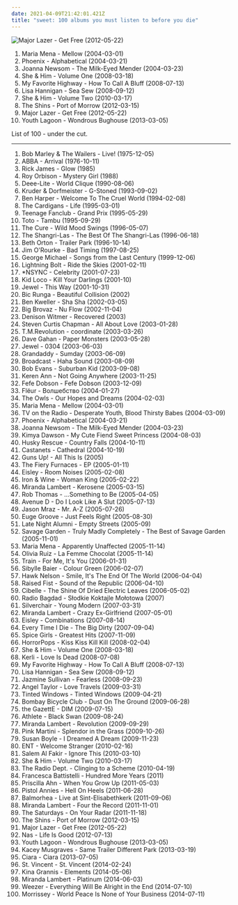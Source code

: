 ```yaml
---
date: 2021-04-09T21:42:01.421Z
title: "sweet: 100 albums you must listen to before you die"
---
```

![Major Lazer - Get Free (2012-05-22)](http://coverartarchive.org/release/8e3121de-be49-4410-b1d4-d86ecfd4571b/13756262825-500.jpg "Major Lazer - Get Free (2012-05-22)")
<ol class="albums">
<li data-cover="http://coverartarchive.org/release/52621b23-93b2-4e07-b807-e44e91472900/3989392425-500.jpg" data-tags="pop, norwegian, sweet, 2000s, maria mena" role="button">Maria Mena - Mellow (2004-03-01)</li>
<li data-cover="http://coverartarchive.org/release/60f0b2d1-91e8-44a7-af2c-aa31390fbcb8/2142598614-500.jpg" data-tags="indie, indiepop, french" role="button">Phoenix - Alphabetical (2004-03-21)</li>
<li data-cover="http://coverartarchive.org/release/bd22cfa8-2b6d-421d-a264-ae8c0ff4b2c8/11013536071-500.jpg" data-tags="folk" role="button">Joanna Newsom - The Milk-Eyed Mender (2004-03-23)</li>
<li data-cover="http://coverartarchive.org/release/ee79e860-68e7-46ad-bebb-8a003a1dc7a4/4804280407-500.jpg" data-tags="indie" role="button">She & Him - Volume One (2008-03-18)</li>
<li data-cover="https://img.discogs.com/-icbU4pwffzydFCvpNSUUul6LOQ=/fit-in/500x500/filters:strip_icc():format(jpeg):mode_rgb():quality(90)/discogs-images/R-3794254-1344691332-2901.jpeg.jpg" data-tags="happy, summer, sweet, makes me happy" role="button">My Favorite Highway - How To Call A Bluff (2008-07-13)</li>
<li data-cover="https://img.discogs.com/aiVvspzzf0mNd9A_xGlClkEesig=/fit-in/600x544/filters:strip_icc():format(jpeg):mode_rgb():quality(90)/discogs-images/R-1669654-1567298142-1446.png.jpg" data-tags="folk, female vocalists, singer-songwriter, indie" role="button">Lisa Hannigan - Sea Sew (2008-09-12)</li>
<li data-cover="http://coverartarchive.org/release/2c965efb-dd6e-430b-bd4e-be8a5733aaac/4804300300-500.jpg" data-tags="indie pop" role="button">She & Him - Volume Two (2010-03-17)</li>
<li data-cover="http://coverartarchive.org/release/a2512426-89d9-45a5-98e0-90f7ad468d0d/7978546038-500.jpg" data-tags="indie rock" role="button">The Shins - Port of Morrow (2012-03-15)</li>
<li data-cover="http://coverartarchive.org/release/8e3121de-be49-4410-b1d4-d86ecfd4571b/13756262825-500.jpg" data-tags="sweet, progressive chill, major lazer" role="button">Major Lazer - Get Free (2012-05-22)</li>
<li data-cover="http://coverartarchive.org/release/b082f5cb-0783-48e0-aa41-03e7d49f7631/5180943987-500.jpg" data-tags="dream pop" role="button">Youth Lagoon - Wondrous Bughouse (2013-03-05)</li>
</ol>
List of 100 - under the cut.
<!-- more -->

_________________

<ol class="albums">
<li data-cover="http://coverartarchive.org/release/0fa2416d-3813-4639-90d4-c308779b3802/5478169435-500.jpg" data-tags="reggae" role="button">
Bob Marley & The Wailers - Live! (1975-12-05)
</li>
<li data-cover="http://coverartarchive.org/release/f2e7464f-d63b-426b-9a11-6c12c3b5bb84/18748080001-500.jpg" data-tags="pop, 70s" role="button">
ABBA - Arrival (1976-10-11)
</li>
<li data-cover="http://coverartarchive.org/release/415c9671-58de-4e84-96d5-05e7b70e2ab9/21370760541-500.jpg" data-tags="funk, romantic, sweet, slick, lively, in love, effervescent, sparkling, new love" role="button">
Rick James - Glow (1985)
</li>
<li data-cover="http://coverartarchive.org/release/06bebfb0-a1c0-4ce2-bf07-c51912d8cadc/9120686874-500.jpg" data-tags="rock, roy orbison" role="button">
Roy Orbison - Mystery Girl (1988)
</li>
<li data-cover="http://coverartarchive.org/release/c2b04d6d-b900-49ee-aa2d-6e29c35a0c24/1978519255-500.jpg" data-tags="dance" role="button">
Deee-Lite - World Clique (1990-08-06)
</li>
<li data-cover="https://img.discogs.com/LDoJ4fXQzmCA4wn5n-IRtTjqeP4=/fit-in/600x597/filters:strip_icc():format(jpeg):mode_rgb():quality(90)/discogs-images/R-3481-1568187492-9559.jpeg.jpg" data-tags="chillout, downtempo" role="button">
Kruder & Dorfmeister - G-Stoned (1993-09-02)
</li>
<li data-cover="https://img.discogs.com/w2LOcV1wDq5tnLESs2BaGqyYZiA=/fit-in/472x465/filters:strip_icc():format(jpeg):mode_rgb():quality(90)/discogs-images/R-592174-1135847165.jpeg.jpg" data-tags="folk, ben harper" role="button">
Ben Harper - Welcome To The Cruel World (1994-02-08)
</li>
<li data-cover="https://img.discogs.com/3Ip2WpTvqgKioWh8kLgmTkD-11w=/fit-in/380x600/filters:strip_icc():format(jpeg):mode_rgb():quality(90)/discogs-images/R-4202129-1358508446-4720.jpeg.jpg" data-tags="pop" role="button">
The Cardigans - Life (1995-03-01)
</li>
<li data-cover="https://img.discogs.com/R_DBxpkzS4iv3i4HrTVINHBXVlQ=/fit-in/600x600/filters:strip_icc():format(jpeg):mode_rgb():quality(90)/discogs-images/R-1637459-1233745460.jpeg.jpg" data-tags="power pop, 90s" role="button">
Teenage Fanclub - Grand Prix (1995-05-29)
</li>
<li data-cover="http://coverartarchive.org/release/45355628-2922-46f6-89f7-d7cf7e6ae345/17310746529-500.jpg" data-tags="rock" role="button">
Toto - Tambu (1995-09-29)
</li>
<li data-cover="http://coverartarchive.org/release/15ddcc8d-968e-49a1-bd14-b05a718d2b24/3172527828-500.jpg" data-tags="rock, alternative, 90s, post-punk" role="button">
The Cure - Wild Mood Swings (1996-05-07)
</li>
<li data-cover="http://coverartarchive.org/release/9b5866f6-c209-482d-ba0e-f540ca5cafc9/14195870435-500.jpg" data-tags="60s, girl groups, oldies" role="button">
The Shangri-Las - The Best Of The Shangri-Las (1996-06-18)
</li>
<li data-cover="https://img.discogs.com/Q-g8fNBSeBlsXe8jlt67IwJ9MnA=/fit-in/600x600/filters:strip_icc():format(jpeg):mode_rgb():quality(90)/discogs-images/R-114245-1264216179.jpeg.jpg" data-tags="folk, singer-songwriter" role="button">
Beth Orton - Trailer Park (1996-10-14)
</li>
<li data-cover="http://coverartarchive.org/release/9d4e7cd3-2126-47b0-a0c3-7ff93570c418/27073926441-500.jpg" data-tags="instrumental, folk, experimental, indie rock, post-rock, easy listening, psychedelic, 90s, morning, freak folk, alt folk, eclectic, soundscapes, chicago, sweet, you are welcome in poland, american primitive, almost unclassifiable, avant-folk, experimental folk, american primitivism, finger picking, mellow indie, introvert and mellow, przyjemny, roch in my head, popluhv vinyl, guitar noodling" role="button">
Jim O'Rourke - Bad Timing (1997-08-25)
</li>
<li data-cover="http://coverartarchive.org/release/5cfe5238-649e-492a-9335-863783cb9c5b/15454353410-500.jpg" data-tags="jazz, george michael" role="button">
George Michael - Songs from the Last Century (1999-12-06)
</li>
<li data-cover="http://coverartarchive.org/release/b4d77f6d-395b-4993-866b-3f8c8300798e/11799097798-500.jpg" data-tags="noise, noise rock" role="button">
Lightning Bolt - Ride the Skies (2001-02-11)
</li>
<li data-cover="https://img.discogs.com/9APtNKpXs3mJWflAiQeZbJJSmyI=/fit-in/600x687/filters:strip_icc():format(jpeg):mode_rgb():quality(90)/discogs-images/R-7232808-1450003956-2682.jpeg.jpg" data-tags="pop" role="button">
*NSYNC - Celebrity (2001-07-23)
</li>
<li data-cover="http://coverartarchive.org/release/31053210-b40e-4105-a27f-0b8e83e77b94/8594647165-500.jpg" data-tags="chillout, electronica" role="button">
Kid Loco - Kill Your Darlings (2001-10)
</li>
<li data-cover="http://coverartarchive.org/release/d78f9d84-713b-3eda-9b17-182f8f996a41/17189059909-500.jpg" data-tags="pop, folk, singer-songwriter, jewel" role="button">
Jewel - This Way (2001-10-31)
</li>
<li data-cover="http://coverartarchive.org/release/cc8c6c24-2186-42b0-b6da-5ed26d9e1f79/23080323274-500.jpg" data-tags="female vocalists, singer-songwriter, female vocalist" role="button">
Bic Runga - Beautiful Collision (2002)
</li>
<li data-cover="https://img.discogs.com/uSf1RqEKVDbzCuNgE-UlquIouP8=/fit-in/500x496/filters:strip_icc():format(jpeg):mode_rgb():quality(90)/discogs-images/R-382597-1300627514.jpeg.jpg" data-tags="indie, singer-songwriter" role="button">
Ben Kweller - Sha Sha (2002-03-05)
</li>
<li data-cover="https://img.discogs.com/N1hrqyhK7YXnbXBjAzzKtCYgw5g=/fit-in/600x594/filters:strip_icc():format(jpeg):mode_rgb():quality(90)/discogs-images/R-887205-1529658929-6219.jpeg.jpg" data-tags="hip hop, sweet" role="button">
Big Brovaz - Nu Flow (2002-11-04)
</li>
<li data-cover="https://img.discogs.com/cMfu_prs9UOqQfi-C_1q_CD3XWo=/fit-in/600x281/filters:strip_icc():format(jpeg):mode_rgb():quality(90)/discogs-images/R-9865415-1487607641-6248.jpeg.jpg" data-tags="sweet, writing, ships ahoy" role="button">
Denison Witmer - Recovered (2003)
</li>
<li data-cover="http://coverartarchive.org/release/4c103e1c-209a-4188-a7af-3953e6324a6c/15230465012-500.jpg" data-tags="christian" role="button">
Steven Curtis Chapman - All About Love (2003-01-28)
</li>
<li data-cover="https://img.discogs.com/g_oAotAZ8D1aaQdOUsolnaaL6mc=/fit-in/600x593/filters:strip_icc():format(jpeg):mode_rgb():quality(90)/discogs-images/R-3057908-1313711651.jpeg.jpg" data-tags="sweet, record collection, takanori" role="button">
T.M.Revolution - coordinate (2003-03-26)
</li>
<li data-cover="https://img.discogs.com/PPB3MdLUrIN7afWvEXQ4Zr-UyUI=/fit-in/400x565/filters:strip_icc():format(jpeg):mode_rgb():quality(90)/discogs-images/R-1928630-1337992486-8207.jpeg.jpg" data-tags="electronic, depeche mode" role="button">
Dave Gahan - Paper Monsters (2003-05-28)
</li>
<li data-cover="http://coverartarchive.org/release/805fd4fa-e683-4017-9957-3807bf858cf1/25115408265-500.jpg" data-tags="pop" role="button">
Jewel - 0304 (2003-06-03)
</li>
<li data-cover="https://img.discogs.com/09rkHBJw5AXO7W3cw_95LR9xFm8=/fit-in/584x576/filters:strip_icc():format(jpeg):mode_rgb():quality(90)/discogs-images/R-405219-1254081822.jpeg.jpg" data-tags="rock, indie, indie rock" role="button">
Grandaddy - Sumday (2003-06-09)
</li>
<li data-cover="http://coverartarchive.org/release/1216e686-0799-4615-9e41-82473842ce07/2626806537-500.jpg" data-tags="electronica, indie, experimental, dream pop" role="button">
Broadcast - Haha Sound (2003-08-09)
</li>
<li data-cover="https://img.discogs.com/RU3Z-lVAheJrbNlxbh-YaCrGkJE=/fit-in/600x596/filters:strip_icc():format(jpeg):mode_rgb():quality(90)/discogs-images/R-697118-1279755133.jpeg.jpg" data-tags="sweet, itunes, rainy day music" role="button">
Bob Evans - Suburban Kid (2003-09-08)
</li>
<li data-cover="https://img.discogs.com/krZc4oV8ormEt0DY_XKT1-w2-ls=/fit-in/600x600/filters:strip_icc():format(jpeg):mode_rgb():quality(90)/discogs-images/R-1132866-1194713551.jpeg.jpg" data-tags="french" role="button">
Keren Ann - Not Going Anywhere (2003-11-25)
</li>
<li data-cover="https://img.discogs.com/3ziZQc2hKy__MlrDh4Zr9PwuH0g=/fit-in/600x600/filters:strip_icc():format(jpeg):mode_rgb():quality(90)/discogs-images/R-701121-1176094580.jpeg.jpg" data-tags="pop, rock" role="button">
Fefe Dobson - Fefe Dobson (2003-12-09)
</li>
<li data-cover="http://coverartarchive.org/release/ea9811df-915b-4d1b-8172-673b5cc4ce7d/4397578495-500.jpg" data-tags="ethereal" role="button">
Flëur - Волшебство (2004-01-27)
</li>
<li data-cover="https://img.discogs.com/mhLtu-DLzDWG-cxNF4pQpjSafGc=/fit-in/600x600/filters:strip_icc():format(jpeg):mode_rgb():quality(90)/discogs-images/R-1117025-1486411763-4948.jpeg.jpg" data-tags="sweet" role="button">
The Owls - Our Hopes and Dreams (2004-02-03)
</li>
<li data-cover="http://coverartarchive.org/release/52621b23-93b2-4e07-b807-e44e91472900/3989392425-500.jpg" data-tags="pop, norwegian, sweet, 2000s, maria mena" role="button">
Maria Mena - Mellow (2004-03-01)
</li>
<li data-cover="http://coverartarchive.org/release/f9cafd68-0169-4480-8d12-8583375bc173/13899396319-500.jpg" data-tags="indie rock" role="button">
TV on the Radio - Desperate Youth, Blood Thirsty Babes (2004-03-09)
</li>
<li data-cover="http://coverartarchive.org/release/60f0b2d1-91e8-44a7-af2c-aa31390fbcb8/2142598614-500.jpg" data-tags="indie, indiepop, french" role="button">
Phoenix - Alphabetical (2004-03-21)
</li>
<li data-cover="http://coverartarchive.org/release/bd22cfa8-2b6d-421d-a264-ae8c0ff4b2c8/11013536071-500.jpg" data-tags="folk" role="button">
Joanna Newsom - The Milk-Eyed Mender (2004-03-23)
</li>
<li data-cover="https://img.discogs.com/Dez1Tq9qEH8hcDZVxFr6UQP4Xno=/fit-in/600x600/filters:strip_icc():format(jpeg):mode_rgb():quality(90)/discogs-images/R-737959-1531095578-4881.jpeg.jpg" data-tags="indie" role="button">
Kimya Dawson - My Cute Fiend Sweet Princess (2004-08-03)
</li>
<li data-cover="http://coverartarchive.org/release/c3dbdd06-12b4-4085-91e0-491a96c93978/4281144804-500.jpg" data-tags="chillout, downtempo" role="button">
Husky Rescue - Country Falls (2004-10-11)
</li>
<li data-cover="http://coverartarchive.org/release/e5cf4042-8f7b-4c0d-90eb-d9136948d3e7/15330629779-500.jpg" data-tags="moodsetting" role="button">
Castanets - Cathedral (2004-10-19)
</li>
<li data-cover="https://via.placeholder.com/450" data-tags="hardcore, straight edge" role="button">
Guns Up! - All This Is (2005)
</li>
<li data-cover="https://img.discogs.com/WrIjUVKs5gRQYN5Rc-RrIQLqjrE=/fit-in/300x300/filters:strip_icc():format(jpeg):mode_rgb():quality(90)/discogs-images/R-1338519-1321513145.jpeg.jpg" data-tags="indie, indie pop" role="button">
The Fiery Furnaces - EP (2005-01-11)
</li>
<li data-cover="http://coverartarchive.org/release/4186b65f-c36d-4dac-82d3-221d3f8c7925/17754966442-500.jpg" data-tags="indie pop" role="button">
Eisley - Room Noises (2005-02-08)
</li>
<li data-cover="http://coverartarchive.org/release/e1eb508e-06ac-4f4d-949d-e836726ac258/10364697005-500.jpg" data-tags="folk, acoustic, indie" role="button">
Iron & Wine - Woman King (2005-02-22)
</li>
<li data-cover="http://coverartarchive.org/release/aae883ce-905d-4b1b-8440-037e4102bf7a/10037462392-500.jpg" data-tags="country" role="button">
Miranda Lambert - Kerosene (2005-03-15)
</li>
<li data-cover="https://img.discogs.com/98712emZZHhoeZVRsHZhrBE6ghE=/fit-in/600x484/filters:strip_icc():format(jpeg):mode_rgb():quality(90)/discogs-images/R-569324-1586082098-2274.jpeg.jpg" data-tags="pop, rock" role="button">
Rob Thomas - ...Something to Be (2005-04-05)
</li>
<li data-cover="https://img.discogs.com/AVb4k8PTvEmBkl51w4NqbKa9LZE=/fit-in/600x595/filters:strip_icc():format(jpeg):mode_rgb():quality(90)/discogs-images/R-507211-1294590939.jpeg.jpg" data-tags="electronic" role="button">
Avenue D - Do I Look Like A Slut (2005-07-13)
</li>
<li data-cover="http://coverartarchive.org/release/2659751f-9da5-4425-b070-457d8cf16567/6169026137-500.jpg" data-tags="pop, singer-songwriter" role="button">
Jason Mraz - Mr. A-Z (2005-07-26)
</li>
<li data-cover="https://img.discogs.com/xdFAxHOcXDvbQ3WefDhljpM_Q7Q=/fit-in/600x600/filters:strip_icc():format(jpeg):mode_rgb():quality(90)/discogs-images/R-930512-1369153752-9092.jpeg.jpg" data-tags="smooth jazz, now available on last-fm radio 07q3, chris geith group" role="button">
Euge Groove - Just Feels Right (2005-08-30)
</li>
<li data-cover="https://img.discogs.com/h3Z0rvlV7L1RFbHNm1yJNxjS4Oo=/fit-in/600x607/filters:strip_icc():format(jpeg):mode_rgb():quality(90)/discogs-images/R-514874-1424076592-7367.jpeg.jpg" data-tags="electronic, downtempo, house, deep house" role="button">
Late Night Alumni - Empty Streets (2005-09)
</li>
<li data-cover="http://coverartarchive.org/release/f1aed294-f5f7-45a1-8fc9-702e4be59276/9577616007-500.jpg" data-tags="pop" role="button">
Savage Garden - Truly Madly Completely - The Best of Savage Garden (2005-11-01)
</li>
<li data-cover="https://img.discogs.com/87L0U85HDJCJXteeVhKbsmje318=/fit-in/600x595/filters:strip_icc():format(jpeg):mode_rgb():quality(90)/discogs-images/R-724168-1220105117.jpeg.jpg" data-tags="pop" role="button">
Maria Mena - Apparently Unaffected (2005-11-14)
</li>
<li data-cover="https://img.discogs.com/5NzomrBRvZRiL8RXz2gj4fs24dQ=/fit-in/600x600/filters:strip_icc():format(jpeg):mode_rgb():quality(90)/discogs-images/R-2056303-1303495712.gif.jpg" data-tags="french, chanson francaise, female vocalists" role="button">
Olivia Ruiz - La Femme Chocolat (2005-11-14)
</li>
<li data-cover="http://coverartarchive.org/release/e5518064-7269-3e9a-9fd9-3cd4be58d23e/8078538085-500.jpg" data-tags="rock" role="button">
Train - For Me, It's You (2006-01-31)
</li>
<li data-cover="http://coverartarchive.org/release/1d374001-7183-4e86-a315-f4601833a1c9/13959268563-500.jpg" data-tags="folk, singer-songwriter" role="button">
Sibylle Baier - Colour Green (2006-02-07)
</li>
<li data-cover="http://coverartarchive.org/release/7dde8415-7145-470f-9a3d-21382ef4bf2f/4786479859-500.jpg" data-tags="pop punk" role="button">
Hawk Nelson - Smile, It's The End Of The World (2006-04-04)
</li>
<li data-cover="http://coverartarchive.org/release/b3861ea1-3341-39d0-8e46-2834f280f5f1/4803108083-500.jpg" data-tags="hardcore" role="button">
Raised Fist - Sound of the Republic (2006-04-10)
</li>
<li data-cover="http://coverartarchive.org/release/d085e544-0483-458e-875f-3d0eec00a7d3/6123430973-500.jpg" data-tags="female vocalists, brazilian" role="button">
Cibelle - The Shine Of Dried Electric Leaves (2006-05-02)
</li>
<li data-cover="https://img.discogs.com/HWk2PBstX8VZXI8JSgo9mhhUSVA=/fit-in/457x455/filters:strip_icc():format(jpeg):mode_rgb():quality(90)/discogs-images/R-3952089-1350317718-6888.jpeg.jpg" data-tags="rock, punk, post-punk, polish" role="button">
Radio Bagdad - Słodkie Koktajle Mołotowa (2007)
</li>
<li data-cover="https://img.discogs.com/kcWhkV979DH6Nda6ysKEhM_h_uA=/fit-in/600x554/filters:strip_icc():format(jpeg):mode_rgb():quality(90)/discogs-images/R-1099905-1532793292-3827.jpeg.jpg" data-tags="rock, alternative rock, alternative" role="button">
Silverchair - Young Modern (2007-03-31)
</li>
<li data-cover="http://coverartarchive.org/release/69f898f9-3fe4-4111-ad11-81fccf55df8e/5791775997-500.jpg" data-tags="country" role="button">
Miranda Lambert - Crazy Ex-Girlfriend (2007-05-01)
</li>
<li data-cover="https://img.discogs.com/QMupNKCRuTDehPuY3w_KUTgQF5A=/fit-in/437x443/filters:strip_icc():format(jpeg):mode_rgb():quality(90)/discogs-images/R-1518761-1305094303.jpeg.jpg" data-tags="indie pop, indie" role="button">
Eisley - Combinations (2007-08-14)
</li>
<li data-cover="http://coverartarchive.org/release/4ad7a74e-95cc-44c3-96da-856810245982/18258092157-500.jpg" data-tags="metalcore" role="button">
Every Time I Die - The Big Dirty (2007-09-04)
</li>
<li data-cover="https://img.discogs.com/K3-FiQw9ClJl6OpfaRahc6UisAY=/fit-in/600x600/filters:strip_icc():format(jpeg):mode_rgb():quality(90)/discogs-images/R-2158915-1267188271.jpeg.jpg" data-tags="pop" role="button">
Spice Girls - Greatest Hits (2007-11-09)
</li>
<li data-cover="http://coverartarchive.org/release/2edbdfcb-e766-4ab4-a86c-616e39e5bf32/4783866122-500.jpg" data-tags="rockabilly, psychobilly" role="button">
HorrorPops - Kiss Kiss Kill Kill (2008-02-04)
</li>
<li data-cover="http://coverartarchive.org/release/ee79e860-68e7-46ad-bebb-8a003a1dc7a4/4804280407-500.jpg" data-tags="indie" role="button">
She & Him - Volume One (2008-03-18)
</li>
<li data-cover="http://coverartarchive.org/release/7e03de41-4397-4757-9e8b-9703d19c8440/5877736768-500.jpg" data-tags="gothic rock, pop" role="button">
Kerli - Love Is Dead (2008-07-08)
</li>
<li data-cover="https://img.discogs.com/-icbU4pwffzydFCvpNSUUul6LOQ=/fit-in/500x500/filters:strip_icc():format(jpeg):mode_rgb():quality(90)/discogs-images/R-3794254-1344691332-2901.jpeg.jpg" data-tags="happy, summer, sweet, makes me happy" role="button">
My Favorite Highway - How To Call A Bluff (2008-07-13)
</li>
<li data-cover="https://img.discogs.com/aiVvspzzf0mNd9A_xGlClkEesig=/fit-in/600x544/filters:strip_icc():format(jpeg):mode_rgb():quality(90)/discogs-images/R-1669654-1567298142-1446.png.jpg" data-tags="folk, female vocalists, singer-songwriter, indie" role="button">
Lisa Hannigan - Sea Sew (2008-09-12)
</li>
<li data-cover="http://coverartarchive.org/release/3192c4f0-6099-4aa2-8008-09da81da0467/22600473176-500.jpg" data-tags="rnb, soul, female vocalists" role="button">
Jazmine Sullivan - Fearless (2008-09-23)
</li>
<li data-cover="https://img.discogs.com/CVQos0tzIvf8hE0Us6Qhz1A3Ttc=/fit-in/352x350/filters:strip_icc():format(jpeg):mode_rgb():quality(90)/discogs-images/R-8020511-1453620722-9724.png.jpg" data-tags="happy, acoustic, soft, love songs, ballad, sweet, purchased 09, start to finish albums, discoverockult, powerballad, alt ballad, lovetravel, lovetravels, i own this song" role="button">
Angel Taylor - Love Travels (2009-03-31)
</li>
<li data-cover="https://img.discogs.com/8lxlM5UUMw_rV_Jr6Tr12R-zxGo=/fit-in/600x600/filters:strip_icc():format(jpeg):mode_rgb():quality(90)/discogs-images/R-1751042-1586908862-6069.jpeg.jpg" data-tags="power pop, pop rock, cheerful, sweet, celebratory, bright, lively, tgif, sugary" role="button">
Tinted Windows - Tinted Windows (2009-04-21)
</li>
<li data-cover="https://img.discogs.com/tCA2T5o42BzQVVowXoH-YSXLOlI=/fit-in/445x447/filters:strip_icc():format(jpeg):mode_rgb():quality(90)/discogs-images/R-1837139-1471170819-8738.png.jpg" data-tags="indie, sweet" role="button">
Bombay Bicycle Club - Dust On The Ground (2009-06-28)
</li>
<li data-cover="http://coverartarchive.org/release/a54a4387-263e-4799-ba7e-02a2dda3d08c/11228615759-500.jpg" data-tags="visual kei, japanese" role="button">
the GazettE - DIM (2009-07-15)
</li>
<li data-cover="http://coverartarchive.org/release/c3333dff-0531-46c4-af03-eab30f74a5d8/2331794362-500.jpg" data-tags="boughtlist2010" role="button">
Athlete - Black Swan (2009-08-24)
</li>
<li data-cover="http://coverartarchive.org/release/875fafae-b1db-47c2-97e5-74d3783a02a6/8022941540-500.jpg" data-tags="country" role="button">
Miranda Lambert - Revolution (2009-09-29)
</li>
<li data-cover="https://img.discogs.com/P0GBWSJjCHoruwBdSu2Fwr10118=/fit-in/500x500/filters:strip_icc():format(jpeg):mode_rgb():quality(90)/discogs-images/R-2377469-1280536524.jpeg.jpg" data-tags="jazz, elegant, sweet, sensual, theatrical, the creative side, need tagging, kolazh" role="button">
Pink Martini - Splendor in the Grass (2009-10-26)
</li>
<li data-cover="http://coverartarchive.org/release/635bd6b7-2bc4-4dac-a985-ffc83d1832ae/26591671865-500.jpg" data-tags="female vocalists, i dreamed a dream" role="button">
Susan Boyle - I Dreamed A Dream (2009-11-23)
</li>
<li data-cover="https://img.discogs.com/BHv0BthgB9aZxh-8fzXhHWZD3n4=/fit-in/150x136/filters:strip_icc():format(jpeg):mode_rgb():quality(90)/discogs-images/R-1840428-1247045988.jpeg.jpg" data-tags="electronic, electropop, indie, sweet, guitar-based" role="button">
ENT - Welcome Stranger (2010-02-16)
</li>
<li data-cover="http://coverartarchive.org/release/1d184464-0fbd-49df-806b-da31eaa5a8e1/11470352030-500.jpg" data-tags="pop, swedish, scandinavian, nordic, energetic, reflective, atmospheric, cheerful, reflection, male vocalists, alternative pop, europe, sweden, playful, heartache, sweet, 2010s, light, summery, summertime, bright, refined, mannered, lively, in love, sparkling, new love, alternative singer-songwriter, alternative indie-rock" role="button">
Salem Al Fakir - Ignore This (2010-03-10)
</li>
<li data-cover="http://coverartarchive.org/release/2c965efb-dd6e-430b-bd4e-be8a5733aaac/4804300300-500.jpg" data-tags="indie pop" role="button">
She & Him - Volume Two (2010-03-17)
</li>
<li data-cover="http://coverartarchive.org/release/cc6f7a05-e1c4-4039-9eb3-8c8ccd37e6b1/13919864002-500.jpg" data-tags="indie pop, shoegaze" role="button">
The Radio Dept. - Clinging to a Scheme (2010-04-19)
</li>
<li data-cover="https://img.discogs.com/mqTeABlM5A_W8jxpaCSIOmEB5zM=/fit-in/550x550/filters:strip_icc():format(jpeg):mode_rgb():quality(90)/discogs-images/R-4036168-1353106857-3502.jpeg.jpg" data-tags="pop, female vocalists, acoustic, sweet, colbie caillat" role="button">
Francesca Battistelli - Hundred More Years (2011)
</li>
<li data-cover="http://coverartarchive.org/release/bb0464e9-89fd-4fba-a913-a86cb4290f3b/21513123309-500.jpg" data-tags="folk, female vocalists, singer-songwriter, acoustic, sweet, 2011 releases, purchased 11" role="button">
Priscilla Ahn - When You Grow Up (2011-05-03)
</li>
<li data-cover="https://img.discogs.com/3I59Z86o81mIRB7n8i02pWtpY24=/fit-in/600x600/filters:strip_icc():format(jpeg):mode_rgb():quality(90)/discogs-images/R-3541257-1465358987-5424.jpeg.jpg" data-tags="country, hell on heels" role="button">
Pistol Annies - Hell On Heels (2011-06-28)
</li>
<li data-cover="http://coverartarchive.org/release/91028749-d3c6-478d-bfde-e55ddce892c8/13142975281-500.jpg" data-tags="instrumental, post-rock, haunting, sweet, live brilliance" role="button">
Balmorhea - Live at Sint-Elisabethkerk (2011-09-06)
</li>
<li data-cover="http://coverartarchive.org/release/a23b683f-5d70-4250-94e3-5b8de2281283/6656877434-500.jpg" data-tags="country, 2010s" role="button">
Miranda Lambert - Four the Record (2011-11-01)
</li>
<li data-cover="https://img.discogs.com/Hp2-oZC8Rjs0YhwkldZpVh8MoaY=/fit-in/600x523/filters:strip_icc():format(jpeg):mode_rgb():quality(90)/discogs-images/R-5787762-1402669449-5415.jpeg.jpg" data-tags="pop, female vocalists" role="button">
The Saturdays - On Your Radar (2011-11-18)
</li>
<li data-cover="http://coverartarchive.org/release/a2512426-89d9-45a5-98e0-90f7ad468d0d/7978546038-500.jpg" data-tags="indie rock" role="button">
The Shins - Port of Morrow (2012-03-15)
</li>
<li data-cover="http://coverartarchive.org/release/8e3121de-be49-4410-b1d4-d86ecfd4571b/13756262825-500.jpg" data-tags="sweet, progressive chill, major lazer" role="button">
Major Lazer - Get Free (2012-05-22)
</li>
<li data-cover="http://coverartarchive.org/release/c5d713e6-bf0c-4871-9640-46a5e56314f6/1558951255-500.jpg" data-tags="rap" role="button">
Nas - Life Is Good (2012-07-13)
</li>
<li data-cover="http://coverartarchive.org/release/b082f5cb-0783-48e0-aa41-03e7d49f7631/5180943987-500.jpg" data-tags="dream pop" role="button">
Youth Lagoon - Wondrous Bughouse (2013-03-05)
</li>
<li data-cover="http://coverartarchive.org/release/024abf44-0f50-4369-bcd6-ea7017d40474/14533802813-500.jpg" data-tags="country" role="button">
Kacey Musgraves - Same Trailer Different Park (2013-03-19)
</li>
<li data-cover="http://coverartarchive.org/release/2a47e508-55f6-4d33-b18e-44e8f78785a3/6237120485-500.jpg" data-tags="pop, r&b" role="button">
Ciara - Ciara (2013-07-05)
</li>
<li data-cover="https://img.discogs.com/7ZBnbaSnSc4ci1gadSRb1lcTFEg=/fit-in/600x600/filters:strip_icc():format(jpeg):mode_rgb():quality(90)/discogs-images/R-5433906-1393256089-7792.jpeg.jpg" data-tags="art pop" role="button">
St. Vincent - St. Vincent (2014-02-24)
</li>
<li data-cover="http://coverartarchive.org/release/e365fd2c-c7fd-4097-9469-d2197dd7ec66/26537429250-500.jpg" data-tags="indie, female, pop, alternative, folk, female vocalists, singer-songwriter, girls, pretty, the ladies that should sit on my sofa or somewhere else in my flat because they are darlings and oh so lovely, visual, sweet, lost, woman, girl, babe, richard, thoughts, bananas, bats, variable, miscellaneous, tasty, proper, alt, rich, shady, girls girls girls, swag, lady, tactile, filtered, grady, zap, partial, dick, improper, xian, specific, extremities, missionary, shady grady, non-verbal, finely tailored, impure thoughts, you might, a fashionable likeness of cylindrical awareness, finis, deek, kolob, swaggy, you can, boneriffic, dake-bonoist, planet kolob, deek deek, deek deek deek, dake, finis dake, ploppy, mime of charisma, dake-bonoism, female lady, female woman lady, lady female, lady woman, hie to kolob, filtered extremities, filtered extremity, hotter than should be allowed for human beings, this is something you can listen to, beneficial, missionaries, sometimes auditory, miscellaneous specificity, this is beneficial, jibby, generalities, specific generalities, specificity, generality, optional yet recommended, a game of myself, unclean thoughts, this is something you can look at, girl girls girls, the one and only true verbal plenary inspirational spirit guide toward copacetic satisfaction, finis jennings dake, sexier than should be allowed for human beings" role="button">
Kina Grannis - Elements (2014-05-06)
</li>
<li data-cover="http://coverartarchive.org/release/46cfef07-0d8a-4b3f-8c48-0b5a6e933872/7420741416-500.jpg" data-tags="country" role="button">
Miranda Lambert - Platinum (2014-06-03)
</li>
<li data-cover="http://coverartarchive.org/release/9fff52f3-67b8-46bf-93a6-ad43e285601d/8368597159-500.jpg" data-tags="rock, power pop" role="button">
Weezer - Everything Will Be Alright in the End (2014-07-10)
</li>
<li data-cover="http://coverartarchive.org/release/e6bbc7f9-bdd4-415f-8f18-62c308a9ae01/7906383331-500.jpg" data-tags="rock" role="button">
Morrissey - World Peace Is None of Your Business (2014-07-11)
</li>
</ol>